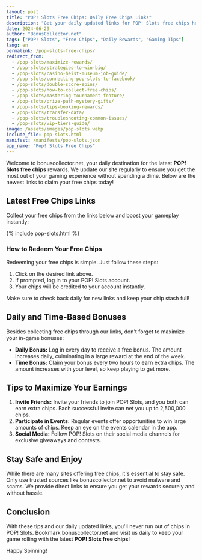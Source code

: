 ```yaml
---
layout: post
title: "POP! Slots Free Chips: Daily Free Chips Links"
description: "Get your daily updated links for POP! Slots free chips here at BonusCollector.net. Collect your free chips without any registration or tasks!"
date: 2024-06-29
author: "BonusCollector.net"
tags: ["POP! Slots", "Free Chips", "Daily Rewards", "Gaming Tips"]
lang: en
permalink: /pop-slots-free-chips/
redirect_from:
  - /pop-slots/maximize-rewards/
  - /pop-slots/strategies-to-win-big/
  - /pop-slots/casino-heist-museum-job-guide/
  - /pop-slots/connecting-pop-slots-to-facebook/
  - /pop-slots/double-score-spins/
  - /pop-slots/how-to-collect-free-chips/
  - /pop-slots/mastering-tournament-feature/
  - /pop-slots/prize-path-mystery-gifts/
  - /pop-slots/tips-booking-rewards/
  - /pop-slots/transfer-data/
  - /pop-slots/troubleshooting-common-issues/
  - /pop-slots/vip-tiers-guide/
image: /assets/images/pop-slots.webp
include_file: pop-slots.html
manifest: /manifests/pop-slots.json
app_name: "Pop! Slots Free Chips"
---
```


Welcome to bonuscollector.net, your daily destination for the latest **POP! Slots free chips** rewards. We update our site regularly to ensure you get the most out of your gaming experience without spending a dime. Below are the newest links to claim your free chips today!

## Latest Free Chips Links

Collect your free chips from the links below and boost your gameplay instantly:

{% include pop-slots.html %}

### How to Redeem Your Free Chips

Redeeming your free chips is simple. Just follow these steps:

1. Click on the desired link above.
2. If prompted, log in to your POP! Slots account.
3. Your chips will be credited to your account instantly.

Make sure to check back daily for new links and keep your chip stash full!

## Daily and Time-Based Bonuses

Besides collecting free chips through our links, don't forget to maximize your in-game bonuses:

- **Daily Bonus:** Log in every day to receive a free bonus. The amount increases daily, culminating in a large reward at the end of the week.
- **Time Bonus:** Claim your bonus every two hours to earn extra chips. The amount increases with your level, so keep playing to get more.

## Tips to Maximize Your Earnings

1. **Invite Friends:** Invite your friends to join POP! Slots, and you both can earn extra chips. Each successful invite can net you up to 2,500,000 chips.
2. **Participate in Events:** Regular events offer opportunities to win large amounts of chips. Keep an eye on the events calendar in the app.
3. **Social Media:** Follow POP! Slots on their social media channels for exclusive giveaways and contests.

## Stay Safe and Enjoy

While there are many sites offering free chips, it's essential to stay safe. Only use trusted sources like bonuscollector.net to avoid malware and scams. We provide direct links to ensure you get your rewards securely and without hassle.

## Conclusion

With these tips and our daily updated links, you'll never run out of chips in POP! Slots. Bookmark bonuscollector.net and visit us daily to keep your game rolling with the latest **POP! Slots free chips**!

Happy Spinning!